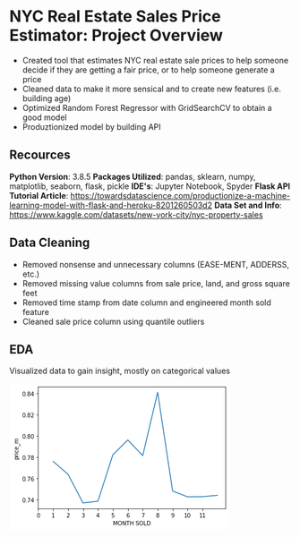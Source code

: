 # NYC Real Estate Sales Price Estimator: Project Overview
* Created tool that estimates NYC real estate sale prices to help someone decide if they are getting a fair price, or to help someone generate a price
* Cleaned data to make it more sensical and to create new features (i.e. building age)
* Optimized Random Forest Regressor with GridSearchCV to obtain a good model 
* Produztionized model by building API

## Recources 
**Python Version**: 3.8.5
**Packages Utilized**: pandas, sklearn, numpy, matplotlib, seaborn, flask, pickle
**IDE's**: Jupyter Notebook, Spyder
**Flask API Tutorial Article**: https://towardsdatascience.com/productionize-a-machine-learning-model-with-flask-and-heroku-8201260503d2
**Data Set and Info**: https://www.kaggle.com/datasets/new-york-city/nyc-property-sales

## Data Cleaning
* Removed nonsense and unnecessary columns (EASE-MENT, ADDERSS, etc.)
* Removed missing value columns from sale price, land, and gross square feet
* Removed time stamp from date column and engineered month sold feature
* Cleaned sale price column using quantile outliers

## EDA
Visualized data to gain insight, mostly on categorical values

![alt text](https://github.com/robbyhooker/ds_nyc_apartments/raw/master/month_vs_price.png)
